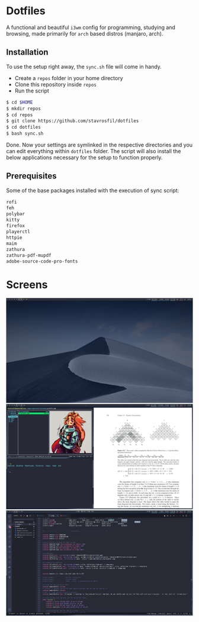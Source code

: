# Dotfiles

A functional and beautiful `i3wm` config for programming, studying and browsing, made primarily for `arch` based distros (manjaro, arch).

## Installation

To use the setup right away, the `sync.sh` file will come in handy.

- Create a `repos` folder in your home directory
- Clone this repository inside `repos`
- Run the script

```bash
$ cd $HOME
$ mkdir repos
$ cd repos
$ git clone https://github.com/stavrosfil/dotfiles
$ cd dotfiles
$ bash sync.sh
```

Done. Now your settings are symlinked in the respective directories and you can edit everything within `dotfiles` folder. The script will also install the below applications necessary for the setup to function properly.

## Prerequisites

Some of the base packages installed with the execution of sync script:
```
rofi
feh
polybar
kitty
firefox
playerctl
httpie
maim
zathura
zathura-pdf-mupdf
adobe-source-code-pro-fonts
```

# Screens

![screen1](.github/1.png)
![screen2](.github/2.png)
![screen3](.github/3.png)

